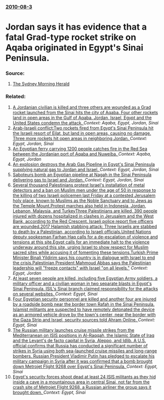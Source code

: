 ### [2010-08-3](/news/2010/08/3/index.md)

# Jordan says it has evidence that a fatal Grad-type rocket strike on Aqaba originated in Egypt's Sinai Peninsula. 




### Source:

1. [The Sydney Morning Herald](http://news.smh.com.au/breaking-news-world/jordan-has-proof-rocket-fired-from-egypt-20100803-11553.html)

### Related:

1. [A Jordanian civilian is killed and three others are wounded as a Grad rocket launched from the Sinai hits the city of Aqaba. Four other rockets land in open areas in the Gulf of Aqaba. Jordan, Israel, Egypt and the United States condemn the attack. ](/news/2010/08/2/a-jordanian-civilian-is-killed-and-three-others-are-wounded-as-a-grad-rocket-launched-from-the-sinai-hits-the-city-of-aqaba-four-other-rock.md) _Context: Aqaba, Egypt, Jordan, Sinai_
2. [Arab-Israeli conflict:Two rockets fired from Egypt's Sinai Peninsula hit the Israeli resort of Eilat, but land in open areas, causing no damage. Three more rockets hit open areas in neighboring Jordan. ](/news/2013/04/17/arabaisraeli-conflict-ptwo-rockets-fired-from-egypt-s-sinai-peninsula-hit-the-israeli-resort-of-eilat-but-land-in-open-areas-causing-no.md) _Context: Egypt, Jordan, Sinai_
3. [An Egyptian ferry carrying 1200 people catches fire in the Red Sea between the Jordanian port of Aqaba and Nuweiba. ](/news/2011/11/3/an-egyptian-ferry-carrying-1200-people-catches-fire-in-the-red-sea-between-the-jordanian-port-of-aqaba-and-nuweiba.md) _Context: Aqaba, Egypt, Jordan_
4. [An explosion destroys the Arab Gas Pipeline in Egypt's  Sinai Peninsula supplying natural gas to Jordan and Israel. ](/news/2011/09/27/an-explosion-destroys-the-arab-gas-pipeline-in-egypt-s-sinai-peninsula-supplying-natural-gas-to-jordan-and-israel.md) _Context: Egypt, Jordan, Sinai_
5. [Saboteurs bomb an Egyptian pipeline at Nagah in the Sinai Peninsula delivering gas to Israel and Jordan. ](/news/2011/07/4/saboteurs-bomb-an-egyptian-pipeline-at-nagah-in-the-sinai-peninsula-delivering-gas-to-israel-and-jordan.md) _Context: Egypt, Jordan, Sinai_
6. [Several thousand Palestinians protest Israel's installation of metal detectors and a ban on  Muslim men under the age of 50 in response to the killing of two Israeli policemen last Friday at a contested Jerusalem holy place,  known to Muslims as the Noble Sanctuary and to Jews as the Temple Mount.Protest marches also held in Indonesia, Jordan, Lebanon, Malaysia, and TurkeyThree Palestinians are killed,  390 people injured with dozens hospitalized in clashes in Jerusalem and the West Bank, according to the Red Crescent.   Israeli police report five officers  are wounded.2017 Halamish stabbing attack: Three Israelis are stabbed to death by a Palestinian, according to Israeli officials.United Nations deputy spokesman Farhan Haq calls for a de-escalation of violence and tensions at this site.Egypt calls for an immediate halt to the violence underway around this  site, urging Israel to show respect for Muslim sacred sites while accusing it of fomenting these tensions.Turkish Prime Minister Binali Yildirim says his country is in dialogue with Israel to end the crisis.Palestinian President Mahmoud Abbas says the Palestinian leadership will "freeze contacts" with Israel "on all levels."](/news/2017/07/21/several-thousand-palestinians-protest-israel-s-installation-of-metal-detectors-and-a-ban-on-muslim-men-under-the-age-of-50-in-response-to-t.md) _Context: Egypt, Jordan_
7. [At least seven people are killed, including five Egyptian Army soldiers, a military officer and a civilian woman in two separate blasts in Egypt's Sinai Peninsula. ISIL's Sinai branch claimed responsibility for the attacks on several websites. ](/news/2016/04/8/at-least-seven-people-are-killed-including-five-egyptian-army-soldiers-a-military-officer-and-a-civilian-woman-in-two-separate-blasts-in-e.md) _Context: Egypt, Sinai_
8. [Four Egyptian security personnel are killed and another four are injured by a roadside bomb near the border town Rafah in the Sinai Peninsula. Islamist militants are suspected to have remotely detonated the device as an armored vehicle drove by the town's center, near the border with the Gaza Strip and Israel,  security sources told Ahram Online. ](/news/2015/12/8/four-egyptian-security-personnel-are-killed-and-another-four-are-injured-by-a-roadside-bomb-near-the-border-town-rafah-in-the-sinai-peninsul.md) _Context: Egypt, Sinai_
9. [The Russian military launches cruise missile strikes from the Mediterranean on ISIS positions in Al-Raqqah, the Islamic State of Iraq and the Levant's de facto capital in Syria, Aleppo, and Idlib. A U.S. official confirms that Russia has conducted a significant number of strikes in Syria using both sea-launched cruise missiles and long-range bombers. Russian President Vladimir Putin has pledged to escalate his military campaign in Syria after it was confirmed that a bomb brought down Metrojet Flight 9268 over Egypt's Sinai Peninsula. ](/news/2015/11/17/the-russian-military-launches-cruise-missile-strikes-from-the-mediterranean-on-isis-positions-in-al-raqqah-the-islamic-state-of-iraq-and-th.md) _Context: Egypt, Sinai_
10. [Egypt's security forces shoot dead at least 24 ISIS militants as they hid inside a cave in a mountainous area in central Sinai, not far from the crash site of Metrojet Flight 9268, a Russian airliner the group says it brought down. ](/news/2015/11/16/egypt-s-security-forces-shoot-dead-at-least-24-isis-militants-as-they-hid-inside-a-cave-in-a-mountainous-area-in-central-sinai-not-far-from.md) _Context: Egypt, Sinai_
